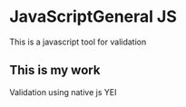 # JavaScriptGeneral JS
This is a javascript tool for validation 

## This is my work
Validation using native js
YEI
